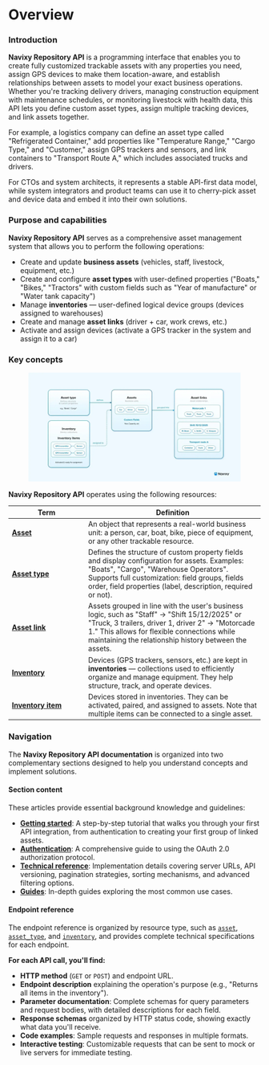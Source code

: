 # Overview

### Introduction

**Navixy Repository API** is a programming interface that enables you to create fully customized trackable assets with any properties you need, assign GPS devices to make them location-aware, and establish relationships between assets to model your exact business operations. Whether you're tracking delivery drivers, managing construction equipment with maintenance schedules, or monitoring livestock with health data, this API lets you define custom asset types, assign multiple tracking devices, and link assets together.

For example, a logistics company can define an asset type called "Refrigerated Container," add properties like "Temperature Range," "Cargo Type," and "Customer," assign GPS trackers and sensors, and link containers to "Transport Route A," which includes associated trucks and drivers.

For CTOs and system architects, it represents a stable API-first data model, while system integrators and product teams can use it to cherry-pick asset and device data and embed it into their own solutions.

### Purpose and capabilities

**Navixy Repository API** serves as a comprehensive asset management system that allows you to perform the following operations:

* Create and update **business assets** (vehicles, staff, livestock, equipment, etc.)
* Create and configure **asset types** with user-defined properties ("Boats," "Bikes," "Tractors" with custom fields such as "Year of manufacture" or "Water tank capacity")
* Manage **inventories** — user-defined logical device groups (devices assigned to warehouses)
* Create and manage **asset links** (driver + car, work crews, etc.)
* Activate and assign devices (activate a GPS tracker in the system and assign it to a car)

### Key concepts

<figure><img src=".gitbook/assets/diagram-logo-final.webp" alt=""><figcaption></figcaption></figure>

**Navixy Repository API** operates using the following resources:

<table><thead><tr><th width="138.5999755859375">Term</th><th>Definition</th></tr></thead><tbody><tr><td><a href="endpoint-reference/api-reference/asset.md"><strong>Asset</strong></a></td><td>An object that represents a real-world business unit: a person, car, boat, bike, piece of equipment, or any other trackable resource.</td></tr><tr><td><a href="endpoint-reference/api-reference/asset-type.md"><strong>Asset type</strong></a></td><td>Defines the structure of custom property fields and display configuration for assets. Examples: "Boats", "Cargo", "Warehouse Operators". Supports full customization: field groups, fields order, field properties (label, description, required or not).</td></tr><tr><td><a href="endpoint-reference/api-reference/asset-link.md"><strong>Asset link</strong></a></td><td>Assets grouped in line with the user's business logic, such as "Staff" → "Shift 15/12/2025" or "Truck, 3 trailers, driver 1, driver 2" → "Motorcade 1." This allows for flexible connections while maintaining the relationship history between the assets.</td></tr><tr><td><a href="endpoint-reference/api-reference/inventory.md"><strong>Inventory</strong></a></td><td>Devices (GPS trackers, sensors, etc.) are kept in <strong>inventories</strong> — collections used to efficiently organize and manage equipment. They help structure, track, and operate devices.</td></tr><tr><td><a href="endpoint-reference/api-reference/inventory-item.md"><strong>Inventory item</strong></a></td><td>Devices stored in inventories. They can be activated, paired, and assigned to assets. Note that multiple items can be connected to a single asset.</td></tr></tbody></table>

### Navigation

The **Navixy Repository API documentation** is organized into two complementary sections designed to help you understand concepts and implement solutions.

#### Section content

These articles provide essential background knowledge and guidelines:

* [**Getting started**](getting-started.md): A step-by-step tutorial that walks you through your first API integration, from authentication to creating your first group of linked assets.
* [**Authentication**](authentication.md): A comprehensive guide to using the OAuth 2.0 authorization protocol.
* [**Technical reference**](technical-reference.md): Implementation details covering server URLs, API versioning, pagination strategies, sorting mechanisms, and advanced filtering options.
* [**Guides**](guides/): In-depth guides exploring the most common use cases.

#### Endpoint reference

The endpoint reference is organized by resource type, such as [`asset`](endpoint-reference/api-reference/asset.md), [`asset_type`](endpoint-reference/api-reference/asset-type.md), and [`inventory`](endpoint-reference/api-reference/inventory.md), and provides complete technical specifications for each endpoint.

**For each API call, you'll find:**

* **HTTP method** (`GET` or `POST`) and endpoint URL.
* **Endpoint description** explaining the operation's purpose (e.g., "Returns all items in the inventory").
* **Parameter documentation**: Complete schemas for query parameters and request bodies, with detailed descriptions for each field.
* **Response schemas** organized by HTTP status code, showing exactly what data you'll receive.
* **Code examples**: Sample requests and responses in multiple formats.
* **Interactive testing**: Customizable requests that can be sent to mock or live servers for immediate testing.
